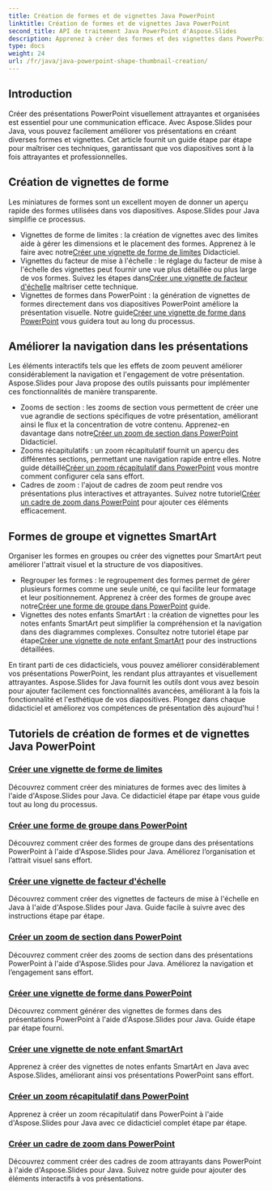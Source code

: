 ```yaml
---
title: Création de formes et de vignettes Java PowerPoint
linktitle: Création de formes et de vignettes Java PowerPoint
second_title: API de traitement Java PowerPoint d'Aspose.Slides
description: Apprenez à créer des formes et des vignettes dans PowerPoint à l'aide d'Aspose.Slides Java. Tutoriels détaillés sur la création de formes de groupe, de vignettes de facteurs de mise à l'échelle et d'effets de zoom.
type: docs
weight: 24
url: /fr/java/java-powerpoint-shape-thumbnail-creation/
---
```

## Introduction

Créer des présentations PowerPoint visuellement attrayantes et organisées est essentiel pour une communication efficace. Avec Aspose.Slides pour Java, vous pouvez facilement améliorer vos présentations en créant diverses formes et vignettes. Cet article fournit un guide étape par étape pour maîtriser ces techniques, garantissant que vos diapositives sont à la fois attrayantes et professionnelles.

## Création de vignettes de forme

Les miniatures de formes sont un excellent moyen de donner un aperçu rapide des formes utilisées dans vos diapositives. Aspose.Slides pour Java simplifie ce processus.

-  Vignettes de forme de limites : la création de vignettes avec des limites aide à gérer les dimensions et le placement des formes. Apprenez à le faire avec notre[Créer une vignette de forme de limites](./create-bounds-shape-thumbnail/) Didacticiel.
- Vignettes du facteur de mise à l'échelle : le réglage du facteur de mise à l'échelle des vignettes peut fournir une vue plus détaillée ou plus large de vos formes. Suivez les étapes dans[Créer une vignette de facteur d'échelle](./create-scaling-factor-thumbnail/) maîtriser cette technique.
-  Vignettes de formes dans PowerPoint : la génération de vignettes de formes directement dans vos diapositives PowerPoint améliore la présentation visuelle. Notre guide[Créer une vignette de forme dans PowerPoint](./create-shape-thumbnail-powerpoint/) vous guidera tout au long du processus.

## Améliorer la navigation dans les présentations

Les éléments interactifs tels que les effets de zoom peuvent améliorer considérablement la navigation et l'engagement de votre présentation. Aspose.Slides pour Java propose des outils puissants pour implémenter ces fonctionnalités de manière transparente.

-  Zooms de section : les zooms de section vous permettent de créer une vue agrandie de sections spécifiques de votre présentation, améliorant ainsi le flux et la concentration de votre contenu. Apprenez-en davantage dans notre[Créer un zoom de section dans PowerPoint](./create-section-zoom-powerpoint/) Didacticiel.
- Zooms récapitulatifs : un zoom récapitulatif fournit un aperçu des différentes sections, permettant une navigation rapide entre elles. Notre guide détaillé[Créer un zoom récapitulatif dans PowerPoint](./create-summary-zoom-powerpoint/) vous montre comment configurer cela sans effort.
-  Cadres de zoom : l'ajout de cadres de zoom peut rendre vos présentations plus interactives et attrayantes. Suivez notre tutoriel[Créer un cadre de zoom dans PowerPoint](./create-zoom-frame-powerpoint/) pour ajouter ces éléments efficacement.

## Formes de groupe et vignettes SmartArt

Organiser les formes en groupes ou créer des vignettes pour SmartArt peut améliorer l'attrait visuel et la structure de vos diapositives.

-  Regrouper les formes : le regroupement des formes permet de gérer plusieurs formes comme une seule unité, ce qui facilite leur formatage et leur positionnement. Apprenez à créer des formes de groupe avec notre[Créer une forme de groupe dans PowerPoint](./create-group-shape-powerpoint/) guide.
-  Vignettes des notes enfants SmartArt : la création de vignettes pour les notes enfants SmartArt peut simplifier la compréhension et la navigation dans des diagrammes complexes. Consultez notre tutoriel étape par étape[Créer une vignette de note enfant SmartArt](./create-smartart-child-note-thumbnail/) pour des instructions détaillées.

En tirant parti de ces didacticiels, vous pouvez améliorer considérablement vos présentations PowerPoint, les rendant plus attrayantes et visuellement attrayantes. Aspose.Slides for Java fournit les outils dont vous avez besoin pour ajouter facilement ces fonctionnalités avancées, améliorant à la fois la fonctionnalité et l'esthétique de vos diapositives. Plongez dans chaque didacticiel et améliorez vos compétences de présentation dès aujourd'hui !
## Tutoriels de création de formes et de vignettes Java PowerPoint
### [Créer une vignette de forme de limites](./create-bounds-shape-thumbnail/)
Découvrez comment créer des miniatures de formes avec des limites à l'aide d'Aspose.Slides pour Java. Ce didacticiel étape par étape vous guide tout au long du processus.
### [Créer une forme de groupe dans PowerPoint](./create-group-shape-powerpoint/)
Découvrez comment créer des formes de groupe dans des présentations PowerPoint à l'aide d'Aspose.Slides pour Java. Améliorez l’organisation et l’attrait visuel sans effort.
### [Créer une vignette de facteur d'échelle](./create-scaling-factor-thumbnail/)
Découvrez comment créer des vignettes de facteurs de mise à l'échelle en Java à l'aide d'Aspose.Slides pour Java. Guide facile à suivre avec des instructions étape par étape.
### [Créer un zoom de section dans PowerPoint](./create-section-zoom-powerpoint/)
Découvrez comment créer des zooms de section dans des présentations PowerPoint à l'aide d'Aspose.Slides pour Java. Améliorez la navigation et l’engagement sans effort.
### [Créer une vignette de forme dans PowerPoint](./create-shape-thumbnail-powerpoint/)
Découvrez comment générer des vignettes de formes dans des présentations PowerPoint à l'aide d'Aspose.Slides pour Java. Guide étape par étape fourni.
### [Créer une vignette de note enfant SmartArt](./create-smartart-child-note-thumbnail/)
Apprenez à créer des vignettes de notes enfants SmartArt en Java avec Aspose.Slides, améliorant ainsi vos présentations PowerPoint sans effort.
### [Créer un zoom récapitulatif dans PowerPoint](./create-summary-zoom-powerpoint/)
 Apprenez à créer un zoom récapitulatif dans PowerPoint à l'aide d'Aspose.Slides pour Java avec ce didacticiel complet étape par étape.
### [Créer un cadre de zoom dans PowerPoint](./create-zoom-frame-powerpoint/)
Découvrez comment créer des cadres de zoom attrayants dans PowerPoint à l'aide d'Aspose.Slides pour Java. Suivez notre guide pour ajouter des éléments interactifs à vos présentations.
